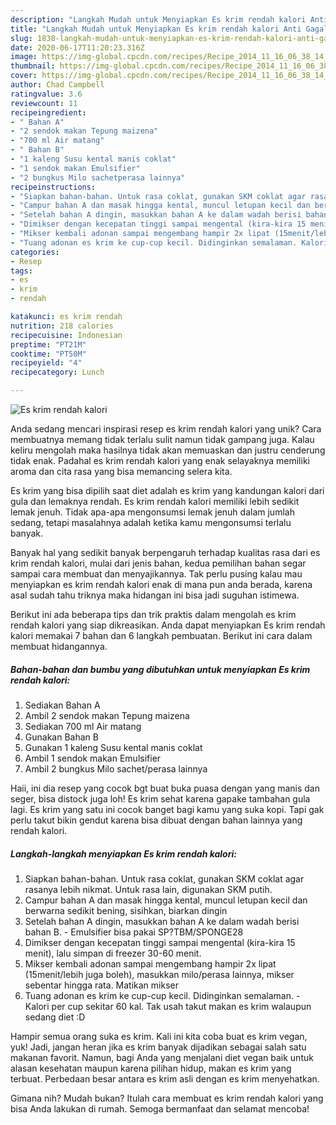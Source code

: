 ```yaml
---
description: "Langkah Mudah untuk Menyiapkan Es krim rendah kalori Anti Gagal"
title: "Langkah Mudah untuk Menyiapkan Es krim rendah kalori Anti Gagal"
slug: 1838-langkah-mudah-untuk-menyiapkan-es-krim-rendah-kalori-anti-gagal
date: 2020-06-17T11:20:23.316Z
image: https://img-global.cpcdn.com/recipes/Recipe_2014_11_16_06_38_14_740_c613b48e835eb8b2a3fe/751x532cq70/es-krim-rendah-kalori-foto-resep-utama.jpg
thumbnail: https://img-global.cpcdn.com/recipes/Recipe_2014_11_16_06_38_14_740_c613b48e835eb8b2a3fe/751x532cq70/es-krim-rendah-kalori-foto-resep-utama.jpg
cover: https://img-global.cpcdn.com/recipes/Recipe_2014_11_16_06_38_14_740_c613b48e835eb8b2a3fe/751x532cq70/es-krim-rendah-kalori-foto-resep-utama.jpg
author: Chad Campbell
ratingvalue: 3.6
reviewcount: 11
recipeingredient:
- " Bahan A"
- "2 sendok makan Tepung maizena"
- "700 ml Air matang"
- " Bahan B"
- "1 kaleng Susu kental manis coklat"
- "1 sendok makan Emulsifier"
- "2 bungkus Milo sachetperasa lainnya"
recipeinstructions:
- "Siapkan bahan-bahan. Untuk rasa coklat, gunakan SKM coklat agar rasanya lebih nikmat. Untuk rasa lain, digunakan SKM putih."
- "Campur bahan A dan masak hingga kental, muncul letupan kecil dan berwarna sedikit bening, sisihkan, biarkan dingin"
- "Setelah bahan A dingin, masukkan bahan A ke dalam wadah berisi bahan B. Emulsifier bisa pakai SP?TBM/SPONGE28"
- "Dimikser dengan kecepatan tinggi sampai mengental (kira-kira 15 menit), lalu simpan di freezer 30-60 menit."
- "Mikser kembali adonan sampai mengembang hampir 2x lipat (15menit/lebih juga boleh), masukkan milo/perasa lainnya, mikser sebentar hingga rata. Matikan mikser"
- "Tuang adonan es krim ke cup-cup kecil. Didinginkan semalaman. Kalori per cup sekitar 60 kal. Tak usah takut makan es krim walaupun sedang diet :D"
categories:
- Resep
tags:
- es
- krim
- rendah

katakunci: es krim rendah 
nutrition: 218 calories
recipecuisine: Indonesian
preptime: "PT21M"
cooktime: "PT50M"
recipeyield: "4"
recipecategory: Lunch

---
```



![Es krim rendah kalori](https://img-global.cpcdn.com/recipes/Recipe_2014_11_16_06_38_14_740_c613b48e835eb8b2a3fe/751x532cq70/es-krim-rendah-kalori-foto-resep-utama.jpg)

Anda sedang mencari inspirasi resep es krim rendah kalori yang unik? Cara membuatnya memang tidak terlalu sulit namun tidak gampang juga. Kalau keliru mengolah maka hasilnya tidak akan memuaskan dan justru cenderung tidak enak. Padahal es krim rendah kalori yang enak selayaknya memiliki aroma dan cita rasa yang bisa memancing selera kita.

Es krim yang bisa dipilih saat diet adalah es krim yang kandungan kalori dari gula dan lemaknya rendah. Es krim rendah kalori memiliki lebih sedikit lemak jenuh. Tidak apa-apa mengonsumsi lemak jenuh dalam jumlah sedang, tetapi masalahnya adalah ketika kamu mengonsumsi terlalu banyak.

Banyak hal yang sedikit banyak berpengaruh terhadap kualitas rasa dari es krim rendah kalori, mulai dari jenis bahan, kedua pemilihan bahan segar sampai cara membuat dan menyajikannya. Tak perlu pusing kalau mau menyiapkan es krim rendah kalori enak di mana pun anda berada, karena asal sudah tahu triknya maka hidangan ini bisa jadi suguhan istimewa.


Berikut ini ada beberapa tips dan trik praktis dalam mengolah es krim rendah kalori yang siap dikreasikan. Anda dapat menyiapkan Es krim rendah kalori memakai 7 bahan dan 6 langkah pembuatan. Berikut ini cara dalam membuat hidangannya.

<!--inarticleads1-->

##### Bahan-bahan dan bumbu yang dibutuhkan untuk menyiapkan Es krim rendah kalori:

1. Sediakan  Bahan A
1. Ambil 2 sendok makan Tepung maizena
1. Sediakan 700 ml Air matang
1. Gunakan  Bahan B
1. Gunakan 1 kaleng Susu kental manis coklat
1. Ambil 1 sendok makan Emulsifier
1. Ambil 2 bungkus Milo sachet/perasa lainnya


Haii, ini dia resep yang cocok bgt buat buka puasa dengan yang manis dan seger, bisa distock juga loh! Es krim sehat karena gapake tambahan gula lagi. Es krim yang satu ini cocok banget bagi kamu yang suka kopi. Tapi gak perlu takut bikin gendut karena bisa dibuat dengan bahan lainnya yang rendah kalori. 

<!--inarticleads2-->

##### Langkah-langkah menyiapkan Es krim rendah kalori:

1. Siapkan bahan-bahan. Untuk rasa coklat, gunakan SKM coklat agar rasanya lebih nikmat. Untuk rasa lain, digunakan SKM putih.
1. Campur bahan A dan masak hingga kental, muncul letupan kecil dan berwarna sedikit bening, sisihkan, biarkan dingin
1. Setelah bahan A dingin, masukkan bahan A ke dalam wadah berisi bahan B. - Emulsifier bisa pakai SP?TBM/SPONGE28
1. Dimikser dengan kecepatan tinggi sampai mengental (kira-kira 15 menit), lalu simpan di freezer 30-60 menit.
1. Mikser kembali adonan sampai mengembang hampir 2x lipat (15menit/lebih juga boleh), masukkan milo/perasa lainnya, mikser sebentar hingga rata. Matikan mikser
1. Tuang adonan es krim ke cup-cup kecil. Didinginkan semalaman. - Kalori per cup sekitar 60 kal. Tak usah takut makan es krim walaupun sedang diet :D


Hampir semua orang suka es krim. Kali ini kita coba buat es krim vegan, yuk! Jadi, jangan heran jika es krim banyak dijadikan sebagai salah satu makanan favorit. Namun, bagi Anda yang menjalani diet vegan baik untuk alasan kesehatan maupun karena pilihan hidup, makan es krim yang terbuat. Perbedaan besar antara es krim asli dengan es krim menyehatkan. 

Gimana nih? Mudah bukan? Itulah cara membuat es krim rendah kalori yang bisa Anda lakukan di rumah. Semoga bermanfaat dan selamat mencoba!
